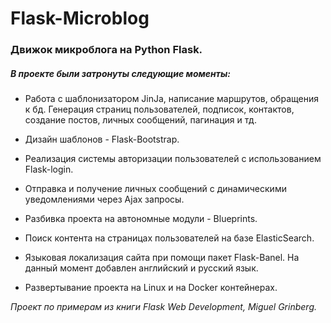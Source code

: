# Flask-Microblog
### Движок микроблога на Python Flask.

##### В проекте были затронуты следующие моменты:

- Работа с шаблонизатором JinJa, написание маршрутов, обращения к бд. Генерация страниц пользователей, подписок, контактов, создание постов, личных сообщений, пагинация и тд.

- Дизайн шаблонов - Flask-Bootstrap.

- Реализация системы авторизации пользователей с использованием Flask-login.

- Отправка и получение личных сообщений с динамическими уведомлениями через Ajax запросы.

- Разбивка проекта на автономные модули - Blueprints.

- Поиск контента на страницах пользователей на базе ElasticSearch.

- Языковая локализация сайта при помощи пакет Flask-Banel. На данный момент добавлен английский и русский язык.

- Развертывание проекта на Linux и на Docker контейнерах.


*Проект по примерам из книги Flask Web Development, Miguel Grinberg.*
